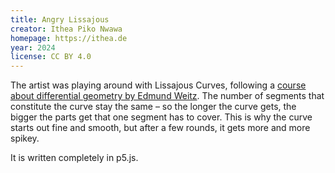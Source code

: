 ```yaml
---
title: Angry Lissajous
creator: Ithea Piko Nwawa
homepage: https://ithea.de
year: 2024
license: CC BY 4.0
---
```


The artist was playing around with Lissajous Curves, following a [course about differential geometry by Edmund Weitz](https://www.youtube.com/playlist?list=PLb0zKSynM2PD3i3xMuWrUF9_txMrJMGEZ). The number of segments that constitute the curve stay the same – so the longer the curve gets, the bigger the parts get that one segment has to cover. This is why the curve starts out fine and smooth, but after a few rounds, it gets more and more spikey.

It is written completely in p5.js.
